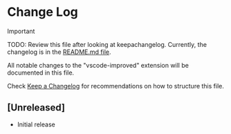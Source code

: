 # Change Log

> [!IMPORTANT]
> TODO: Review this file after looking at keepachangelog. Currently, the changelog is in the [README.md file](../README.md).

All notable changes to the "vscode-improved" extension will be documented in this file.

Check [Keep a Changelog](http://keepachangelog.com/) for recommendations on how to structure this file.

## [Unreleased]

- Initial release
